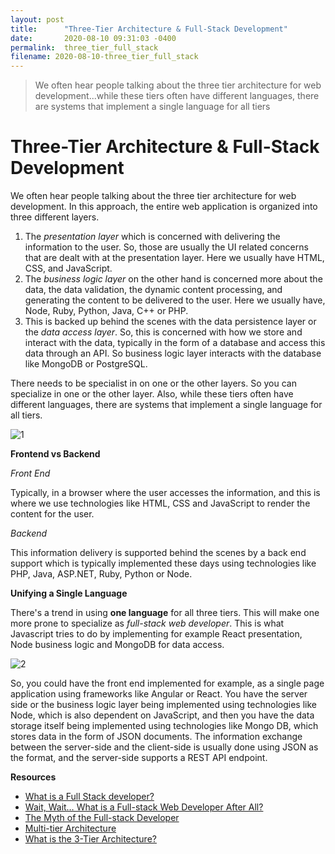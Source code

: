 ```yaml
---
layout: post
title:      "Three-Tier Architecture & Full-Stack Development"
date:       2020-08-10 09:31:03 -0400
permalink:  three_tier_full_stack
filename: 2020-08-10-three_tier_full_stack
---
```


> We often hear people talking about the three tier architecture for web development...while these tiers often have different languages, there are systems that implement a single language for all tiers

# Three-Tier Architecture & Full-Stack Development

We often hear people talking about the three tier architecture for web development. In this approach, the entire web application is organized into three different layers. 

1. The *presentation layer* which is concerned with delivering the information to the user. So, those are usually the UI related concerns that are dealt with at the presentation layer. Here we usually have HTML, CSS, and JavaScript.
2. The *business logic layer* on the other hand is concerned more about the data, the data validation, the dynamic content processing, and generating the content to be delivered to the user. Here we usually have, Node, Ruby, Python, Java, C++ or PHP.
3. This is backed up behind the scenes with the data persistence layer or the *data access layer*. So, this is concerned with how we store and interact with the data, typically in the form of a database and access this data through an API. So business logic layer interacts with the database like MongoDB or PostgreSQL.

There needs to be specialist in on one or the other layers. So you can specialize in one or the other layer. Also, while these tiers often have different languages, there are systems that implement a single language for all tiers.

![1](https://user-images.githubusercontent.com/15071636/82156217-93e76b00-983f-11ea-9ed2-efcb1b31db65.png)

**Frontend vs Backend**

*Front End*

Typically, in a browser where the user accesses the information, and this is where we use technologies like HTML, CSS and JavaScript to render the content for the user.

*Backend*

This information delivery is supported behind the scenes by a back end support which is typically implemented these days using technologies like PHP, Java, ASP.NET, Ruby, Python or Node.

**Unifying a Single Language**

There's a trend in using **one language** for all three tiers. This will make one more prone to specialize as *full-stack web developer*. This is what Javascript tries to do by implementing for example React presentation, Node business logic and MongoDB for data access. 

![2](https://user-images.githubusercontent.com/15071636/82156410-8b436480-9840-11ea-97ce-92bbe22307a7.png)

So, you could have the front end implemented for example, as a single page application using frameworks like Angular or React. You have the server side or the business logic layer being implemented using technologies like Node, which is also dependent on JavaScript, and then you have the data storage itself being implemented using technologies like Mongo DB, which stores data in the form of JSON documents. The information exchange between the server-side and the client-side is usually done using JSON as the format, and the server-side supports a REST API endpoint.

**Resources**

<ul><li><a href="http://www.laurencegellert.com/2012/08/what-is-a-full-stack-developer/" target="_blank" rel="noopener nofollow">What is a Full Stack developer?</a></li><li><a href="http://edward-designer.com/web/full-stack-web-developer/" target="_blank" rel="noopener nofollow">Wait, Wait… What is a Full-stack Web Developer After All?</a></li><li><a href="http://andyshora.com/full-stack-developers.html" target="_blank" rel="noopener nofollow">The Myth of the Full-stack Developer</a></li><li><a href="https://en.wikipedia.org/wiki/Multitier_architecture" target="_blank" rel="noopener nofollow">Multi-tier Architecture</a></li><li><a href="http://www.tonymarston.net/php-mysql/3-tier-architecture.html" target="_blank" rel="noopener nofollow">What is the 3-Tier Architecture?</a></li></ul>